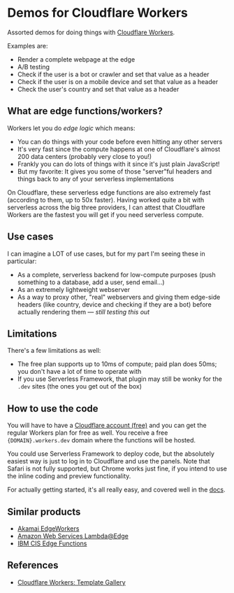# Demos for Cloudflare Workers

Assorted demos for doing things with [Cloudflare Workers](https://workers.cloudflare.com).

Examples are:

- Render a complete webpage at the edge
- A/B testing
- Check if the user is a bot or crawler and set that value as a header
- Check if the user is on a mobile device and set that value as a header
- Check the user's country and set that value as a header

## What are edge functions/workers?

Workers let you do _edge logic_ which means:

- You can do things with your code before even hitting any other servers
- It's very fast since the compute happens at one of Cloudflare's almost 200 data centers (probably very close to you!)
- Frankly you can do lots of things with it since it's just plain JavaScript!
- But my favorite: It gives you some of those "server"ful headers and things back to any of your serverless implementations

On Cloudflare, these serverless edge functions are also extremely fast (according to them, up to 50x faster). Having worked quite a bit with serverless across the big three providers, I can attest that Cloudflare Workers are the fastest you will get if you need serverless compute.

## Use cases

I can imagine a LOT of use cases, but for my part I'm seeing these in particular:

- As a complete, serverless backend for low-compute purposes (push something to a database, add a user, send email...)
- As an extremely lightweight webserver
- As a way to proxy other, "real" webservers and giving them edge-side headers (like country, device and checking if they are a bot) before actually rendering them — _still testing this out_

## Limitations

There's a few limitations as well:

- The free plan supports up to 10ms of compute; paid plan does 50ms; you don't have a lot of time to operate with
- If you use Serverless Framework, that plugin may still be wonky for the `.dev` sites (the ones you get out of the box)

## How to use the code

You will have to have a [Cloudflare account (free)](https://workers.cloudflare.com) and you can get the regular Workers plan for free as well. You receive a free `{DOMAIN}.workers.dev` domain where the functions will be hosted.

You could use Serverless Framework to deploy code, but the absolutely easiest way is just to log in to Cloudflare and use the panels. Note that Safari is not fully supported, but Chrome works just fine, if you intend to use the inline coding and preview functionality.

For actually getting started, it's all really easy, and covered well in the [docs](https://developers.cloudflare.com/workers/).

## Similar products

- [Akamai EdgeWorkers](https://developer.akamai.com/akamai-edgeworkers-overview)
- [Amazon Web Services Lambda@Edge](https://aws.amazon.com/lambda/edge/)
- [IBM CIS Edge Functions](https://cloud.ibm.com/docs/infrastructure/cis?topic=cis-edge-functions)

## References

- [Cloudflare Workers: Template Gallery](https://developers.cloudflare.com/workers/templates/)
